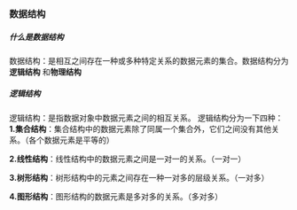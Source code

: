 
### 数据结构

  
##### 什么是数据结构
数据结构：是相互之间存在一种或多种特定关系的数据元素的集合。数据结构分为**逻辑结构** 和**物理结构**

##### 逻辑结构
逻辑结构：是指数据对象中数据元素之间的相互关系。
逻辑结构分为一下四种：
**1.集合结构**：集合结构中的数据元素除了同属一个集合外，它们之间没有其他关系。（各个数据元素是平等的）

**2.线性结构**：线性结构中的数据元素之间是一对一的关系。（一对一）

**3.树形结构**：树形结构中的元素之间存在一种一对多的层级关系。（一对多）

**4.图形结构**：图形结构的数据元素是多对多的关系。（多对多）
    
